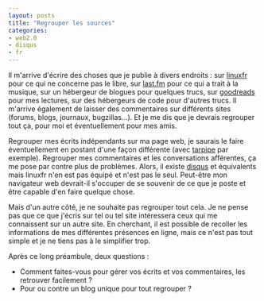 ```yaml
---
layout: posts
title: "Regrouper les sources"
categories:
- web2.0
- disqus
- fr
---
```


Il m'arrive d'écrire des choses que je publie à divers endroits : sur
[linuxfr](https://linuxfr.org/) pour ce qui ne concerne pas le libre, sur
[last.fm](http://last.fm) pour ce qui a trait à la musique, sur un hébergeur de
blogues pour quelques trucs, sur [goodreads](http://www.goodreads.com) pour mes
lectures, sur des hébergeurs de code pour d'autres trucs. Il m'arrive également
de laisser des commentaires sur différents sites (forums, blogs, journaux,
bugzillas...).  Et je me dis que je devrais regrouper tout ça, pour moi et
éventuellement pour mes amis.

Regrouper mes écrits indépendants sur ma page web, je saurais le faire
éventuellement en postant d'une façon différente (avec
[tarpipe](http://tarpipe.com/) par exemple).  Regrouper mes commentaires et les
conversations afférentes, ça me pose par contre plus de problèmes. Alors, il
existe [disqus](http://disqus.com) et équivalents mais linuxfr n'en est pas
équipé et n'est pas le seul. Peut-être mon navigateur web devrait-il s'occuper
de se souvenir de ce que je poste et être capable d'en faire quelque chose.

Mais d'un autre côté, je ne souhaite pas regrouper tout cela. Je ne pense pas
que ce que j'écris sur tel ou tel site intéressera ceux qui me connaissent sur
un autre site. En cherchant, il est possible de recoller les informations de
mes différentes présences en ligne, mais ce n'est pas tout simple et je ne
tiens pas à le simplifier trop.

Après ce long préambule, deux questions : 
* Comment faites-vous pour gérer vos écrits et vos commentaires, les retrouver facilement ?
* Pour ou contre un blog unique pour tout regrouper ?
